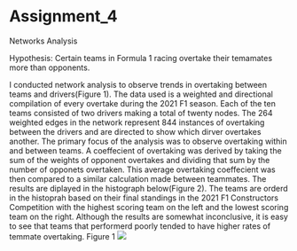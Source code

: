 # Assignment_4
 Networks Analysis

Hypothesis: Certain teams in Formula 1 racing overtake their temamates more than opponents.

I conducted network analysis to observe trends in overtaking between teams and drivers(Figure 1). The data used is a weighted and directional compilation of every overtake during the 2021 F1 season. Each of the ten teams consisted of two drivers making a total of twenty nodes. The 264 weighted edges in the network represent 844 instances of overtaking between the drivers and are directed to show which dirver overtakes another. The primary focus of the analysis was to observe overtaking within and between teams. 
A coeffecient of overtaking was derived by taking the sum of the weights of opponent overtakes and dividing that sum by the number of opponets overtaken. This average overtaking coeffecient was then compared to a similar calculation made between teammates. The results are diplayed in the histograph below(Figure 2). The teams are orderd in the histoprah based on their final standings in the 2021 F1 Constructors Competition with the highest scoring team on the left and the lowest scoring team on the right. Although the results are somewhat inconclusive, it is easy to see that teams that performerd poorly tended to have higher rates of temmate overtaking. 
Figure 1
<img src="Assignment_4\f1_final_net.jpg">
